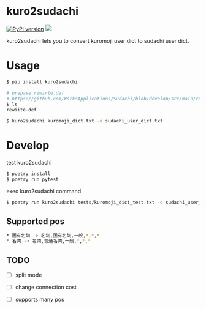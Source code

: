 # kuro2sudachi

[![PyPi version](https://img.shields.io/pypi/v/kuro2sudachi.svg)](https://pypi.python.org/pypi/kuro2sudachi/)
[![](https://img.shields.io/badge/python-3.9+-blue.svg)](https://www.python.org/downloads/release/python-390/)

kuro2sudachi lets you to convert kuromoji user dict to sudachi user dict.

# Usage

```sh
$ pip install kuro2sudachi

# prepase riwirte.def
# https://github.com/WorksApplications/Sudachi/blob/develop/src/main/resources/rewrite.def
$ ls
rewiite.def

$ kuro2sudachi kuromoji_dict.txt -o sudachi_user_dict.txt
```

# Develop

test kuro2sudachi

```sh
$ poetry install
$ poetry run pytest
```

exec kuro2sudachi command

```sh
$ poetry run kuro2sudachi tests/kuromoji_dict_test.txt -o sudachi_user_dict.txt
```

## Supported pos

```sh
* 固有名詞 -> 名詞,固有名詞,一般,*,*,*
* 名詞 -> 名詞,普通名詞,一般,*,*,*
```

## TODO

- [ ] split mode
- [ ] change connection cost
- [ ] supports many pos

